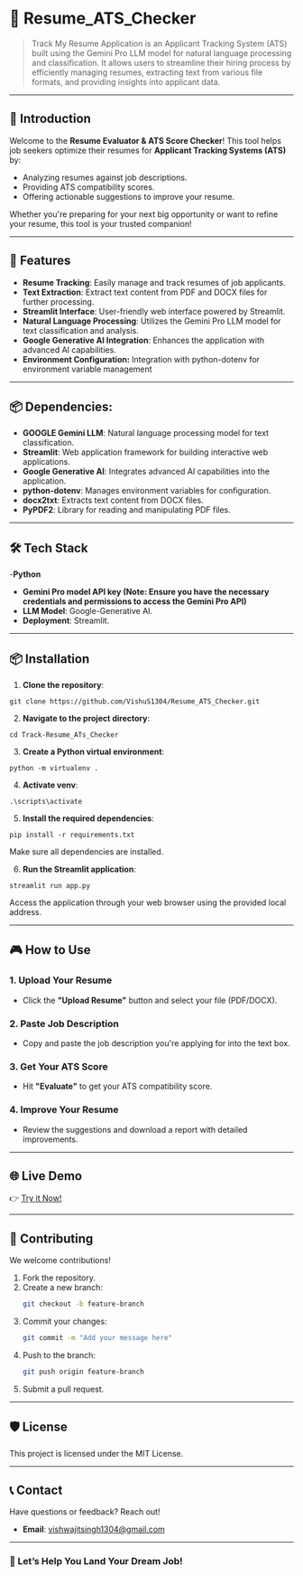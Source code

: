 # 📄 Resume_ATS_Checker
> Track My Resume Application is an Applicant Tracking System (ATS) built using the Gemini Pro LLM model for natural language processing and classification. It allows users to streamline their hiring process by efficiently managing resumes, extracting text from various file formats, and providing insights into applicant data.


---
  
## 🚀 Introduction  
Welcome to the **Resume Evaluator & ATS Score Checker**! This tool helps job seekers optimize their resumes for **Applicant Tracking Systems (ATS)** by:  
- Analyzing resumes against job descriptions.  
- Providing ATS compatibility scores.  
- Offering actionable suggestions to improve your resume.

Whether you're preparing for your next big opportunity or want to refine your resume, this tool is your trusted companion!  

---

## 🌟 Features  
- **Resume Tracking**: Easily manage and track resumes of job applicants.
- **Text Extraction**: Extract text content from PDF and DOCX files for further processing.
- **Streamlit Interface**: User-friendly web interface powered by Streamlit.
- **Natural Language Processing**: Utilizes the Gemini Pro LLM model for text classification and analysis.
- **Google Generative AI Integration**: Enhances the application with advanced AI capabilities.
- **Environment Configuration:** Integration with python-dotenv for environment variable management
---
## 📦 Dependencies:
- **GOOGLE Gemini LLM**: Natural language processing model for text classification.
- **Streamlit**: Web application framework for building interactive web applications.
- **Google Generative AI**: Integrates advanced AI capabilities into the application.
- **python-dotenv**: Manages environment variables for configuration.
- **docx2txt**: Extracts text content from DOCX files.
- **PyPDF2**: Library for reading and manipulating PDF files.
---
## 🛠️ Tech Stack  
-**Python**
- **Gemini Pro model API key (Note: Ensure you have the necessary credentials and permissions to access the Gemini Pro API)**
- **LLM Model**: Google-Generative AI.  
- **Deployment**: Streamlit.  

---

## 📦 Installation  

1. **Clone the repository**:
```
git clone https://github.com/VishuS1304/Resume_ATS_Checker.git
```
2. **Navigate to the project directory**:
```
cd Track-Resume_ATs_Checker
```

3. **Create a Python virtual environment**:
```
python -m virtualenv . 
```

4. **Activate venv**:
```
.\scripts\activate
```

5. **Install the required dependencies**:
```
pip install -r requirements.txt
```
Make sure all dependencies are installed.


6. **Run the Streamlit application**:
```
streamlit run app.py
```
Access the application through your web browser using the provided local address.
   
---

## 🎮 How to Use  

### **1. Upload Your Resume**  
- Click the **"Upload Resume"** button and select your file (PDF/DOCX).  

### **2. Paste Job Description**  
- Copy and paste the job description you're applying for into the text box.  

### **3. Get Your ATS Score**  
- Hit **"Evaluate"** to get your ATS compatibility score.  

### **4. Improve Your Resume**  
- Review the suggestions and download a report with detailed improvements.

---

## 🌐 Live Demo  
👉 [Try it Now!](https://resumeatschecker-tew46haebwjgytsd2spgwn.streamlit.app/)  

---


## 📝 Contributing  
We welcome contributions!  

1. Fork the repository.  
2. Create a new branch:  
   ```bash
   git checkout -b feature-branch
   ```  
3. Commit your changes:  
   ```bash
   git commit -m "Add your message here"
   ```  
4. Push to the branch:  
   ```bash
   git push origin feature-branch
   ```  
5. Submit a pull request.  

---

## 🛡️ License  
This project is licensed under the MIT License.  

---

## 📞 Contact  
Have questions or feedback? Reach out!  
- **Email**: vishwajitsingh1304@gmail.com  

---

### 🎉 Let’s Help You Land Your Dream Job!  

